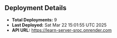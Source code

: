 ## Deployment Details
- **Total Deployments:** 9
- **Last Deployed:** Sat Mar 22 15:01:55 UTC 2025
- **API URL:** https://learn-server-sroc.onrender.com
